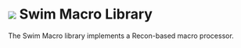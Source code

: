 # <a href="https://www.swimos.org"><img src="https://docs.swimos.org/readme/breach-marlin-blue-wide.svg"></a> Swim Macro Library

The Swim Macro library implements a Recon-based macro processor.

